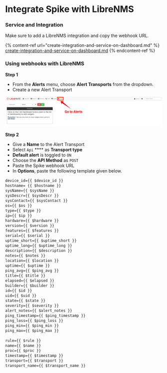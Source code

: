 # Integrate Spike with LibreNMS

### Service and Integration

Make sure to add a LibreNMS integration and copy the webhook URL.

{% content-ref url="create-integration-and-service-on-dashboard.md" %}
[create-integration-and-service-on-dashboard.md](create-integration-and-service-on-dashboard.md)
{% endcontent-ref %}



### Using webhooks with LibreNMS

**Step 1**

* From the **Alerts** menu, choose **Alert Transports** from the dropdown.
* Create a new Alert Transport

![](<../.gitbook/assets/image (114).png>)

**Step 2**

* Give a **Name** to the Alert Transport
* Select `Api` **** as **Transport type**&#x20;
* **Default alert** is toggled to `ON`
* Choose the **API Method** as `POST`
* Paste the Spike webhook URL
* In **Options**, paste the following template given below.

```
device_id={{ $device_id }}
hostname= {{ $hostname }}
sysName={{ $sysName }}
sysDescr={{ $sysDescr }}
sysContact={{ $sysContact }}
os={{ $os }}
type={{ $type }}
ip={{ $ip }}
hardware={{ $hardware }}
version={{ $version }}
features={{ $features }}
serial={{ $serial }}
uptime_short={{ $uptime_short }}
uptime_long={{ $uptime_long }}
description={{ $description }}
notes={{ $notes }}
location={{ $location }}
uptime={{ $uptime }}
ping_avg={{ $ping_avg }}
title={{ $title }}
elapsed={{ $elapsed }}
builder={{ $builder }}
id={{ $id }}
uid={{ $uid }}
state={{ $state }}
severity={{ $severity }}
alert_notes={{ $alert_notes }}
ping_timestamp={{ $ping_timestamp }}
ping_loss={{ $ping_loss }}
ping_min={{ $ping_min }}
ping_max={{ $ping_max }}

rule={{ $rule }}
name={{ $name }} 
proc={{ $proc }} 
timestamp={{ $timestamp }} 
transport={{ $transport }} 
transport_name={{ $transport_name }}
```


